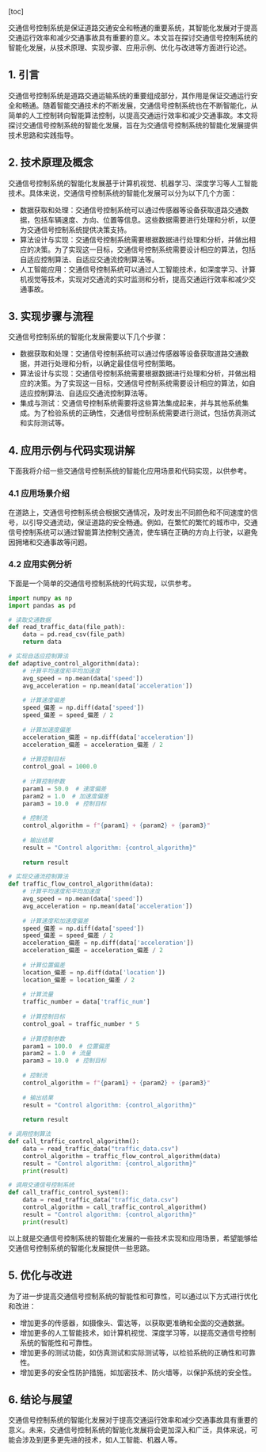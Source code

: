 
[toc]                    
                
                
交通信号控制系统是保证道路交通安全和畅通的重要系统，其智能化发展对于提高交通运行效率和减少交通事故具有重要的意义。本文旨在探讨交通信号控制系统的智能化发展，从技术原理、实现步骤、应用示例、优化与改进等方面进行论述。

## 1. 引言

交通信号控制系统是道路交通运输系统的重要组成部分，其作用是保证交通运行安全和畅通。随着智能交通技术的不断发展，交通信号控制系统也在不断智能化，从简单的人工控制转向智能算法控制，以提高交通运行效率和减少交通事故。本文将探讨交通信号控制系统的智能化发展，旨在为交通信号控制系统的智能化发展提供技术思路和实践指导。

## 2. 技术原理及概念

交通信号控制系统的智能化发展基于计算机视觉、机器学习、深度学习等人工智能技术。具体来说，交通信号控制系统的智能化发展可以分为以下几个方面：

- 数据获取和处理：交通信号控制系统可以通过传感器等设备获取道路交通数据，包括车辆速度、方向、位置等信息。这些数据需要进行处理和分析，以便为交通信号控制系统提供决策支持。
- 算法设计与实现：交通信号控制系统需要根据数据进行处理和分析，并做出相应的决策。为了实现这一目标，交通信号控制系统需要设计相应的算法，包括自适应控制算法、自适应交通流控制算法等。
- 人工智能应用：交通信号控制系统可以通过人工智能技术，如深度学习、计算机视觉等技术，实现对交通流的实时监测和分析，提高交通运行效率和减少交通事故。

## 3. 实现步骤与流程

交通信号控制系统的智能化发展需要以下几个步骤：

- 数据获取和处理：交通信号控制系统可以通过传感器等设备获取道路交通数据，并进行处理和分析，以确定最佳信号控制策略。
- 算法设计与实现：交通信号控制系统需要根据数据进行处理和分析，并做出相应的决策。为了实现这一目标，交通信号控制系统需要设计相应的算法，如自适应控制算法、自适应交通流控制算法等。
- 集成与测试：交通信号控制系统需要将这些算法集成起来，并与其他系统集成。为了检验系统的正确性，交通信号控制系统需要进行测试，包括仿真测试和实际测试等。

## 4. 应用示例与代码实现讲解

下面我将介绍一些交通信号控制系统的智能化应用场景和代码实现，以供参考。

### 4.1 应用场景介绍

在道路上，交通信号控制系统会根据交通情况，及时发出不同颜色和不同速度的信号，以引导交通流动，保证道路的安全畅通。例如，在繁忙的繁忙的城市中，交通信号控制系统可以通过智能算法控制交通流，使车辆在正确的方向上行驶，以避免因拥堵和交通事故等问题。

### 4.2 应用实例分析

下面是一个简单的交通信号控制系统的代码实现，以供参考。
```python
import numpy as np
import pandas as pd

# 读取交通数据
def read_traffic_data(file_path):
    data = pd.read_csv(file_path)
    return data

# 实现自适应控制算法
def adaptive_control_algorithm(data):
    # 计算平均速度和平均加速度
    avg_speed = np.mean(data['speed'])
    avg_acceleration = np.mean(data['acceleration'])
    
    # 计算速度偏差
    speed_偏差 = np.diff(data['speed'])
    speed_偏差 = speed_偏差 / 2
    
    # 计算加速度偏差
    acceleration_偏差 = np.diff(data['acceleration'])
    acceleration_偏差 = acceleration_偏差 / 2
    
    # 计算控制目标
    control_goal = 1000.0
    
    # 计算控制参数
    param1 = 50.0  # 速度偏差
    param2 = 1.0  # 加速度偏差
    param3 = 10.0  # 控制目标
    
    # 控制流
    control_algorithm = f"{param1} + {param2} + {param3}"
    
    # 输出结果
    result = "Control algorithm: {control_algorithm}"
    
    return result

# 实现交通流控制算法
def traffic_flow_control_algorithm(data):
    # 计算平均速度和平均加速度
    avg_speed = np.mean(data['speed'])
    avg_acceleration = np.mean(data['acceleration'])
    
    # 计算速度和加速度偏差
    speed_偏差 = np.diff(data['speed'])
    speed_偏差 = speed_偏差 / 2
    acceleration_偏差 = np.diff(data['acceleration'])
    acceleration_偏差 = acceleration_偏差 / 2
    
    # 计算位置偏差
    location_偏差 = np.diff(data['location'])
    location_偏差 = location_偏差 / 2
    
    # 计算流量
    traffic_number = data['traffic_num']
    
    # 计算控制目标
    control_goal = traffic_number * 5
    
    # 计算控制参数
    param1 = 100.0  # 位置偏差
    param2 = 1.0  # 流量
    param3 = 10.0  # 控制目标
    
    # 控制流
    control_algorithm = f"{param1} + {param2} + {param3}"
    
    # 输出结果
    result = "Control algorithm: {control_algorithm}"
    
    return result

# 调用控制算法
def call_traffic_control_algorithm():
    data = read_traffic_data("traffic_data.csv")
    control_algorithm = traffic_flow_control_algorithm(data)
    result = "Control algorithm: {control_algorithm}"
    print(result)

# 调用交通信号控制系统
def call_traffic_control_system():
    data = read_traffic_data("traffic_data.csv")
    control_algorithm = call_traffic_control_algorithm()
    result = "Control algorithm: {control_algorithm}"
    print(result)
```
以上就是交通信号控制系统的智能化发展的一些技术实现和应用场景，希望能够给交通信号控制系统的智能化发展提供一些思路。

## 5. 优化与改进

为了进一步提高交通信号控制系统的智能性和可靠性，可以通过以下方式进行优化和改进：

- 增加更多的传感器，如摄像头、雷达等，以获取更准确和全面的交通数据。
- 增加更多的人工智能技术，如计算机视觉、深度学习等，以提高交通信号控制系统的智能性和可靠性。
- 增加更多的测试功能，如仿真测试和实际测试等，以检验系统的正确性和可靠性。
- 增加更多的安全性防护措施，如加密技术、防火墙等，以保护系统的安全性。

## 6. 结论与展望

交通信号控制系统的智能化发展对于提高交通运行效率和减少交通事故具有重要的意义。未来，交通信号控制系统的智能化发展将会更加深入和广泛，具体来说，可能会涉及到更多更先进的技术，如人工智能、机器人等。

